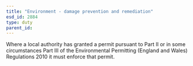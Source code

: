 ```yaml
---
title: "Environment - damage prevention and remediation"
esd_id: 2884
type: duty
parent_id:  
---
```


Where a local authority has granted a permit pursuant to Part II or in some circumstances Part III of the Environmental Permitting (England and Wales) Regulations 2010 it must enforce that permit.

